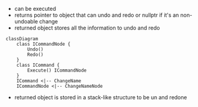 - can be executed
- returns pointer to object that can undo and redo or nullptr if it's an non-undoable change
- returned object stores all the information to undo and redo


```mermaid
classDiagram
	class ICommandNode {
		Undo()
		Redo()
	}
	class ICommand {
		Execute() ICommandNode
	}
	ICommand <|-- ChangeName
	ICommandNode <|-- ChangeNameNode
```
- returned object is stored in a stack-like structure to be un and redone
